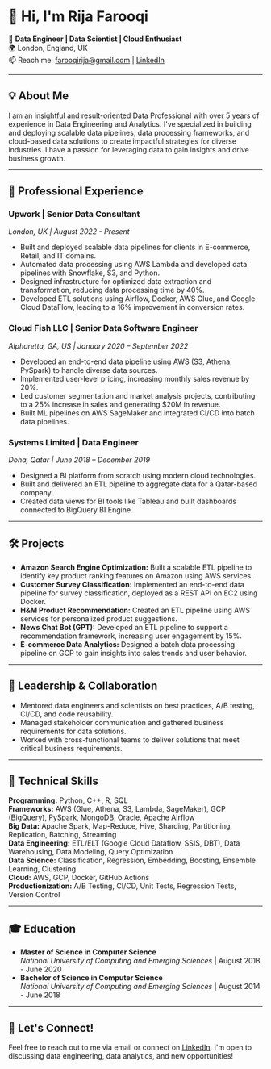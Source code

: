 # 👋 Hi, I'm Rija Farooqi

💼 **Data Engineer | Data Scientist | Cloud Enthusiast**  
🌍 London, England, UK  
📫 Reach me: farooqirija@gmail.com | [LinkedIn](https://www.linkedin.com/in/rija-farooqi/)

---

## 💡 About Me

I am an insightful and result-oriented Data Professional with over 5 years of experience in Data Engineering and Analytics. I've specialized in building and deploying scalable data pipelines, data processing frameworks, and cloud-based data solutions to create impactful strategies for diverse industries. I have a passion for leveraging data to gain insights and drive business growth.

---

## 🌟 Professional Experience

### **Upwork** | Senior Data Consultant  
_London, UK | August 2022 - Present_

- Built and deployed scalable data pipelines for clients in E-commerce, Retail, and IT domains.
- Automated data processing using AWS Lambda and developed data pipelines with Snowflake, S3, and Python.
- Designed infrastructure for optimized data extraction and transformation, reducing data processing time by 40%.
- Developed ETL solutions using Airflow, Docker, AWS Glue, and Google Cloud DataFlow, leading to a 16% improvement in conversion rates.

### **Cloud Fish LLC** | Senior Data Software Engineer  
_Alpharetta, GA, US | January 2020 – September 2022_

- Developed an end-to-end data pipeline using AWS (S3, Athena, PySpark) to handle diverse data sources.
- Implemented user-level pricing, increasing monthly sales revenue by 20%.
- Led customer segmentation and market analysis projects, contributing to a 25% increase in sales and generating $20M in revenue.
- Built ML pipelines on AWS SageMaker and integrated CI/CD into batch data pipelines.

### **Systems Limited** | Data Engineer  
_Doha, Qatar | June 2018 – December 2019_

- Designed a BI platform from scratch using modern cloud technologies.
- Built and delivered an ETL pipeline to aggregate data for a Qatar-based company.
- Created data views for BI tools like Tableau and built dashboards connected to BigQuery BI Engine.

---

## 🛠️ Projects

- **Amazon Search Engine Optimization:** Built a scalable ETL pipeline to identify key product ranking features on Amazon using AWS services.
- **Customer Survey Classification:** Implemented an end-to-end data pipeline for survey classification, deployed as a REST API on EC2 using Docker.
- **H&M Product Recommendation:** Created an ETL pipeline using AWS services for personalized product suggestions.
- **News Chat Bot (GPT):** Developed an ETL pipeline to support a recommendation framework, increasing user engagement by 15%.
- **E-commerce Data Analytics:** Designed a batch data processing pipeline on GCP to gain insights into sales trends and user behavior.

---

## 💼 Leadership & Collaboration

- Mentored data engineers and scientists on best practices, A/B testing, CI/CD, and code reusability.
- Managed stakeholder communication and gathered business requirements for data solutions.
- Worked with cross-functional teams to deliver solutions that meet critical business requirements.

---

## 🧰 Technical Skills

**Programming:** Python, C++, R, SQL  
**Frameworks:** AWS (Glue, Athena, S3, Lambda, SageMaker), GCP (BigQuery), PySpark, MongoDB, Oracle, Apache Airflow  
**Big Data:** Apache Spark, Map-Reduce, Hive, Sharding, Partitioning, Replication, Batching, Streaming  
**Data Engineering:** ETL/ELT (Google Cloud Dataflow, SSIS, DBT), Data Warehousing, Data Modeling, Query Optimization  
**Data Science:** Classification, Regression, Embedding, Boosting, Ensemble Learning, Clustering  
**Cloud:** AWS, GCP, Docker, GitHub Actions  
**Productionization:** A/B Testing, CI/CD, Unit Tests, Regression Tests, Version Control

---

## 🎓 Education

- **Master of Science in Computer Science**  
  _National University of Computing and Emerging Sciences_ | August 2018 - June 2020
- **Bachelor of Science in Computer Science**  
  _National University of Computing and Emerging Sciences_ | August 2014 - June 2018

---

## 🤝 Let's Connect!

Feel free to reach out to me via email or connect on [LinkedIn](https://www.linkedin.com/in/rija-farooqi/). I'm open to discussing data engineering, data analytics, and new opportunities!
